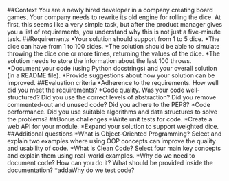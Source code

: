 ##Context
    You are a newly hired developer in a company creating board games. 
    Your company needs to rewrite its old engine for rolling the dice.
    At first, this seems like a very simple task, but after the product manager
    gives you a list of requirements, you understand why this is not just a five-minute task.
##Requirements
    *Your solution should support from 1 to 5 dice.
    *The dice can have from 1 to 100 sides.
    *The solution should be able to simulate throwing the dice one or more times, returning the values of the dice.
    *The solution needs to store the information about the last 100 throws.
    *Document your code (using Python docstrings) and your overall solution (in a README file).
    *Provide suggestions about how your solution can be improved.
##Evaluation criteria
    *Adherence to the requirements. How well did you meet the requirements?
    *Code quality. Was your code well-structured? Did you use the correct levels of abstraction? Did you remove commented-out and unused code? Did you adhere to the PEP8?
    *Code performance. Did you use suitable algorithms and data structures to solve the problems?
##Bonus challenges
    *Write unit tests for code.
    *Create a web API for your module.
    *Expand your solution to support weighted dice.
##Additional questions 
    *What is Object-Oriented Programming? Select and explain two examples where using OOP concepts can improve the quality and usability of code.
    *What is Clean Code? Select four main key concepts and explain them using real-world examples.
    *Why do we need to document code? How can you do it? What should be provided inside the documentation?
    *addaWhy do we test code?
